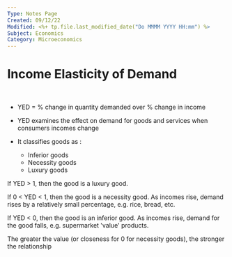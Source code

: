 ```yaml
---
Type: Notes Page
Created: 09/12/22
Modified: <%+ tp.file.last_modified_date("Do MMMM YYYY HH:mm") %>
Subject: Economics
Category: Microeconomics
---
```


# Income Elasticity of Demand

</br>

- YED = % change in quantity demanded over % change in income

- YED examines the effect on demand for goods and services when consumers incomes change

- It classifies goods as :
	- Inferior goods
	- Necessity goods
	- Luxury goods

If YED > 1, then the good is a luxury good.

If 0 < YED < 1, then the good is a necessity good. As incomes rise, demand rises by a relatively small percentage, e.g. rice, bread, etc.

If YED < 0, then the good is an inferior good. As incomes rise, demand for the good falls, e.g. supermarket 'value' products.

The greater the value (or closeness for 0 for necessity goods), the stronger the relationship